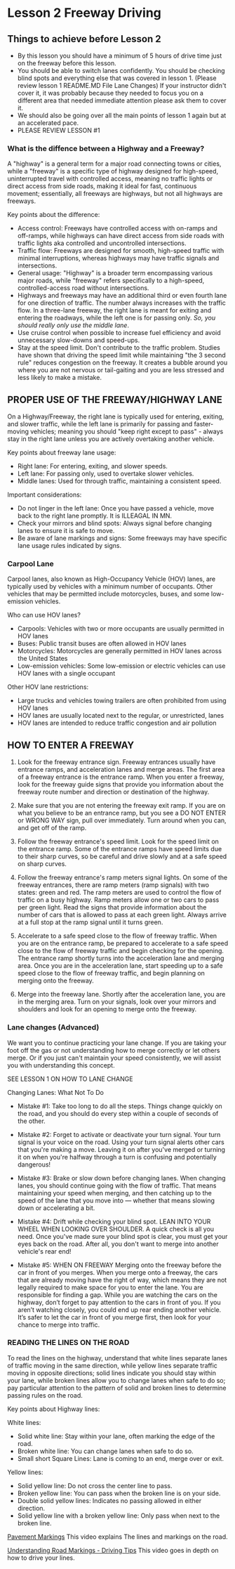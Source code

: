 # Lesson 2 Freeway Driving

## Things to achieve before Lesson 2

- By this lesson you should have a minimum of 5 hours of drive time just on the freeway before this lesson.
- You should be able to switch lanes confidently.  You should be checking blind spots and everything else that was covered in lesson 1.  (Please review lesson 1 README.MD File Lane Changes) If your instructor didn't cover it, it was probably because they needed to focus you on a different area that needed immediate attention please ask them to cover it.
- We should also be going over all the main points of lesson 1 again but at an accelerated pace.
- PLEASE REVIEW LESSON #1 

### What is the diffence between a Highway and a Freeway?

A "highway" is a general term for a major road connecting towns or cities, while a "freeway" is a specific type of highway designed for high-speed, uninterrupted travel with controlled access, meaning no traffic lights or direct access from side roads, making it ideal for fast, continuous movement; essentially, all freeways are highways, but not all highways are freeways. 

Key points about the difference: 
- Access control:
Freeways have controlled access with on-ramps and off-ramps, while highways can have direct access from side roads with traffic lights aka controlled and uncontrolled intersections. 
- Traffic flow:
Freeways are designed for smooth, high-speed traffic with minimal interruptions, whereas highways may have traffic signals and intersections. 
- General usage:
"Highway" is a broader term encompassing various major roads, while "freeway" refers specifically to a high-speed, controlled-access road without intersections.
- Highways and freeways may have an additional third or even fourth lane for one direction of traffic. The number always increases with the traffic flow. In a three-lane freeway, the right lane is meant for exiting and entering the roadways, while the left one is for passing only. *So, you should really only use the middle lane*.
- Use cruise control when possible to increase fuel efficiency and avoid unnecessary slow-downs and speed-ups.
- Stay at the speed limit.  Don't contribute to the traffic problem.  Studies have shown that driving the speed limit while maintaining "the 3 second rule" reduces congestion on the freeway.  It creates a bubble around you where you are not nervous or tail-gaiting and you are less stressed and less likely to make a mistake.

## PROPER USE OF THE FREEWAY/HIGHWAY LANE

On a Highway/Freeway, the right lane is typically used for entering, exiting, and slower traffic, while the left lane is primarily for passing and faster-moving vehicles; meaning you should "keep right except to pass" - always stay in the right lane unless you are actively overtaking another vehicle. 

Key points about freeway lane usage:
- Right lane: For entering, exiting, and slower speeds.
- Left lane: For passing only, used to overtake slower vehicles.
- Middle lanes: Used for through traffic, maintaining a consistent speed. 

Important considerations:
- Do not linger in the left lane: Once you have passed a vehicle, move back to the right lane promptly. It is ILLEAGAL IN MN.
- Check your mirrors and blind spots: Always signal before changing lanes to ensure it is safe to move. 
- Be aware of lane markings and signs: Some freeways may have specific lane usage rules indicated by signs. 


### Carpool Lane

Carpool lanes, also known as High-Occupancy Vehicle (HOV) lanes, are typically used by vehicles with a minimum number of occupants. Other vehicles that may be permitted include motorcycles, buses, and some low-emission vehicles. 

Who can use HOV lanes?
- Carpools: Vehicles with two or more occupants are usually permitted in HOV lanes 
- Buses: Public transit buses are often allowed in HOV lanes 
- Motorcycles: Motorcycles are generally permitted in HOV lanes across the United States 
- Low-emission vehicles: Some low-emission or electric vehicles can use HOV lanes with a single occupant
  
Other HOV lane restrictions:
- Large trucks and vehicles towing trailers are often prohibited from using HOV lanes 
- HOV lanes are usually located next to the regular, or unrestricted, lanes 
- HOV lanes are intended to reduce traffic congestion and air pollution 

## HOW TO ENTER A FREEWAY

1. Look for the freeway entrance sign.
Freeway entrances usually have entrance ramps, and acceleration lanes and merge areas.
The first area of a freeway entrance is the entrance ramp.
When you enter a freeway, look for the freeway guide signs that provide you information about the freeway route number and direction or destination of the highway.

2. Make sure that you are not entering the freeway exit ramp.
If you are on what you believe to be an entrance ramp, but you see a DO NOT ENTER or WRONG WAY sign, pull over immediately.
Turn around when you can, and get off of the ramp.

3. Follow the freeway entrance's speed limit.
Look for the speed limit on the entrance ramp. Some of the entrance ramps have speed limits due to their sharp curves, so be careful and drive slowly and at a safe speed on sharp curves.

4. Follow the freeway entrance's ramp meters signal lights.
On some of the freeway entrances, there are ramp meters (ramp signals) with two states: green and red. The ramp meters are used to control the flow of traffic on a busy highway.
Ramp meters allow one or two cars to pass per green light. Read the signs that provide information about the number of cars that is allowed to pass at each green light. Always arrive at a full stop at the ramp signal until it turns green.

5. Accelerate to a safe speed close to the flow of freeway traffic.
When you are on the entrance ramp, be prepared to accelerate to a safe speed close to the flow of freeway traffic and begin checking for the opening.
The entrance ramp shortly turns into the acceleration lane and merging area. Once you are in the acceleration lane, start speeding up to a safe speed close to the flow of freeway traffic, and begin planning on merging onto the freeway.

6. Merge into the freeway lane.
Shortly after the acceleration lane, you are in the merging area. Turn on your signals, look over your mirrors and shoulders and look for an opening to merge onto the freeway.

### Lane changes (Advanced)

We want you to continue practicing your lane change.  If you are taking your foot off the gas or not understanding how to merge correctly or let others merge.  Or if you just can't maintain your speed consistently, we will assist you with understanding this concept.    

SEE LESSON 1 ON HOW TO LANE CHANGE

Changing Lanes: What Not To Do

- Mistake #1: Take too long to do all the steps.
Things change quickly on the road, and you should do every step within a couple of seconds of the other.

- Mistake #2: Forget to activate or deactivate your turn signal.
Your turn signal is your voice on the road. Using your turn signal alerts other cars that you're making a move. Leaving it on after you've merged or turning it on when you're halfway through a turn is confusing and potentially dangerous!

- Mistake #3: Brake or slow down before changing lanes.
When changing lanes, you should continue going with the flow of traffic. That means maintaining your speed when merging, and then catching up to the speed of the lane that you move into — whether that means slowing down or accelerating a bit.

- Mistake #4: Drift while checking your blind spot. LEAN INTO YOUR WHEEL WHEN LOOKING OVER SHOULDER.
A quick check is all you need. Once you've made sure your blind spot is clear, you must get your eyes back on the road. After all, you don't want to merge into another vehicle's rear end!

- Mistake #5: WHEN ON FREEWAY Merging onto the freeway before the car in front of you merges.
When you merge onto a freeway, the cars that are already moving have the right of way, which means they are not legally required to make space for you to enter the lane. You are responsible for finding a gap. While you are watching the cars on the highway, don’t forget to pay attention to the cars in front of you. If you aren’t watching closely, you could end up rear ending another vehicle. It’s safer to let the car in front of you merge first, then look for your chance to merge into traffic.

### READING THE LINES ON THE ROAD

To read the lines on the highway, understand that white lines separate lanes of traffic moving in the same direction, while yellow lines separate traffic moving in opposite directions; solid lines indicate you should stay within your lane, while broken lines allow you to change lanes when safe to do so; pay particular attention to the pattern of solid and broken lines to determine passing rules on the road. 

Key points about Highway lines:

White lines:
- Solid white line: Stay within your lane, often marking the edge of the road. 
- Broken white line: You can change lanes when safe to do so.
- Small short Square Lines:  Lane is coming to an end, merge over or exit.

Yellow lines:
- Solid yellow line: Do not cross the center line to pass. 
- Broken yellow line: You can pass when the broken line is on your side.
- Double solid yellow lines: Indicates no passing allowed in either direction. 
- Solid yellow line with a broken yellow line: Only pass when next to the broken line. 

[Pavement Markings](https://www.youtube.com/watch?v=Lq3p5i9g9c0) This video explains The lines and markings on the road.

[Understanding Road Markings - Driving Tips](https://www.youtube.com/watch?v=cTtEbLoJHyY) This video goes in depth on how to drive your lines.
